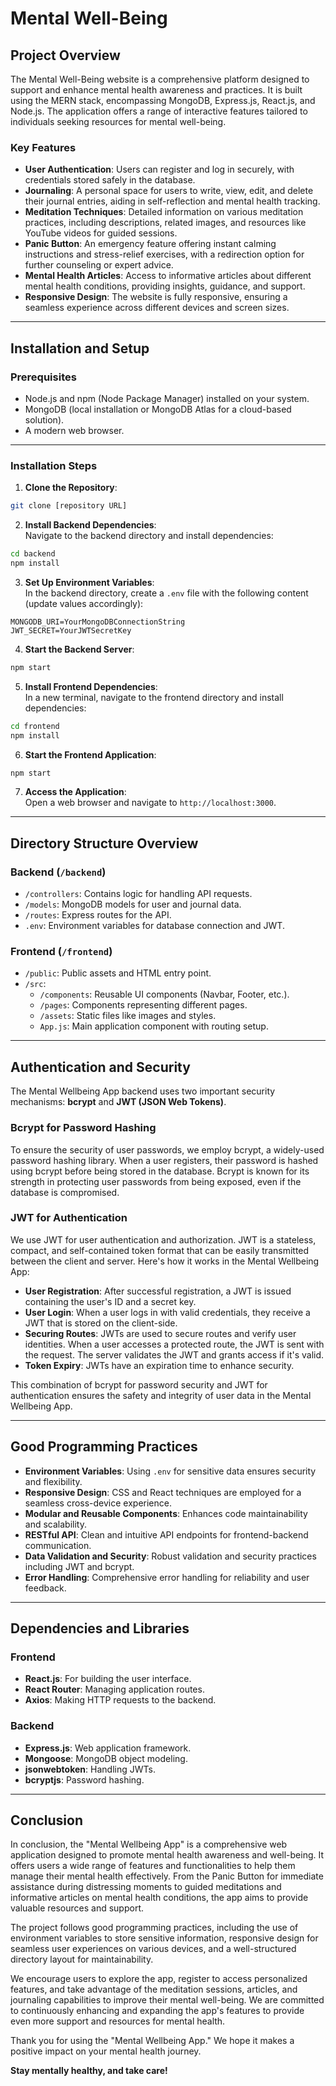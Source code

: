 # Mental Well-Being 

## Project Overview

The Mental Well-Being website is a comprehensive platform designed to support and enhance mental health awareness and practices. It is built using the MERN stack, encompassing MongoDB, Express.js, React.js, and Node.js. The application offers a range of interactive features tailored to individuals seeking resources for mental well-being.

### Key Features

-   **User Authentication**: Users can register and log in securely, with credentials stored safely in the database.
-   **Journaling**: A personal space for users to write, view, edit, and delete their journal entries, aiding in self-reflection and mental health tracking.
-   **Meditation Techniques**: Detailed information on various meditation practices, including descriptions, related images, and resources like YouTube videos for guided sessions.
-   **Panic Button**: An emergency feature offering instant calming instructions and stress-relief exercises, with a redirection option for further counseling or expert advice.
-  **Mental Health Articles**: Access to informative articles about different mental health conditions,    providing insights, guidance, and support.
-   **Responsive Design**: The website is fully responsive, ensuring a seamless experience across different devices and screen sizes.
---
## Installation and Setup

### Prerequisites

-   Node.js and npm (Node Package Manager) installed on your system.
-   MongoDB (local installation or MongoDB Atlas for a cloud-based solution).
-   A modern web browser.
---
### Installation Steps

1.  **Clone the Repository**:
```bash
git clone [repository URL]
```   
  
2.  **Install Backend Dependencies**:  
  Navigate to the backend directory and install dependencies:
```bash
cd backend
npm install
```  

3.  **Set Up Environment Variables**:  
In the backend directory, create a `.env` file with the following content (update values accordingly):
```plaintext
MONGODB_URI=YourMongoDBConnectionString
JWT_SECRET=YourJWTSecretKey
```  

4.  **Start the Backend Server**:
```bash
npm start
```
   
5.  **Install Frontend Dependencies**:  
In a new terminal, navigate to the frontend directory and install dependencies:
   
```bash
cd frontend
npm install
```

6.  **Start the Frontend Application**:

```bash
npm start
```
   
7.  **Access the Application**:  
Open a web browser and navigate to `http://localhost:3000`.

---
## Directory Structure Overview

### Backend (`/backend`)

-   `/controllers`: Contains logic for handling API requests.
-   `/models`: MongoDB models for user and journal data.
-   `/routes`: Express routes for the API.
-   `.env`: Environment variables for database connection and JWT.

### Frontend (`/frontend`)

-   `/public`: Public assets and HTML entry point.
-   `/src`:
	-   `/components`: Reusable UI components (Navbar, Footer, etc.).
	-   `/pages`: Components representing different pages.
	-   `/assets`: Static files like images and styles.
	-   `App.js`: Main application component with routing setup.
---
## Authentication and Security

The Mental Wellbeing App backend uses two important security mechanisms: **bcrypt** and **JWT (JSON Web Tokens)**.

### Bcrypt for Password Hashing

To ensure the security of user passwords, we employ bcrypt, a widely-used password hashing library. When a user registers, their password is hashed using bcrypt before being stored in the database. Bcrypt is known for its strength in protecting user passwords from being exposed, even if the database is compromised.

### JWT for Authentication

We use JWT for user authentication and authorization. JWT is a stateless, compact, and self-contained token format that can be easily transmitted between the client and server. Here's how it works in the Mental Wellbeing App:

- **User Registration**: After successful registration, a JWT is issued containing the user's ID and a secret key.
- **User Login**: When a user logs in with valid credentials, they receive a JWT that is stored on the client-side.
- **Securing Routes**: JWTs are used to secure routes and verify user identities. When a user accesses a protected route, the JWT is sent with the request. The server validates the JWT and grants access if it's valid.
- **Token Expiry**: JWTs have an expiration time to enhance security.

This combination of bcrypt for password security and JWT for authentication ensures the safety and integrity of user data in the Mental Wellbeing App.

---
## Good Programming Practices

-   **Environment Variables**: Using `.env` for sensitive data ensures security and flexibility.
-   **Responsive Design**: CSS and React techniques are employed for a seamless cross-device experience.
-   **Modular and Reusable Components**: Enhances code maintainability and scalability.
-   **RESTful API**: Clean and intuitive API endpoints for frontend-backend communication.
-   **Data Validation and Security**: Robust validation and security practices including JWT and bcrypt.
-   **Error Handling**: Comprehensive error handling for reliability and user feedback.
---
## Dependencies and Libraries

### Frontend

-   **React.js**: For building the user interface.
-   **React Router**: Managing application routes.
-   **Axios**: Making HTTP requests to the backend.

### Backend

-   **Express.js**: Web application framework.
-   **Mongoose**: MongoDB object modeling.
-   **jsonwebtoken**: Handling JWTs.
-   **bcryptjs**: Password hashing.
---
## Conclusion
In conclusion, the "Mental Wellbeing App" is a comprehensive web application designed to promote mental health awareness and well-being. It offers users a wide range of features and functionalities to help them manage their mental health effectively. From the Panic Button for immediate assistance during distressing moments to guided meditations and informative articles on mental health conditions, the app aims to provide valuable resources and support.

The project follows good programming practices, including the use of environment variables to store sensitive information, responsive design for seamless user experiences on various devices, and a well-structured directory layout for maintainability.

We encourage users to explore the app, register to access personalized features, and take advantage of the meditation sessions, articles, and journaling capabilities to improve their mental well-being. We are committed to continuously enhancing and expanding the app's features to provide even more support and resources for mental health.

Thank you for using the "Mental Wellbeing App." We hope it makes a positive impact on your mental health journey.

**Stay mentally healthy, and take care!**
